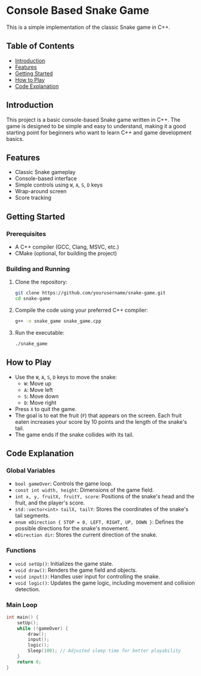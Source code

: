 # Console Based Snake Game

This is a simple implementation of the classic Snake game in C++.

## Table of Contents

- [Introduction](#introduction)
- [Features](#features)
- [Getting Started](#getting-started)
- [How to Play](#how-to-play)
- [Code Explanation](#code-explanation)

## Introduction

This project is a basic console-based Snake game written in C++. The game is designed to be simple and easy to understand, making it a good starting point for beginners who want to learn C++ and game development basics.

## Features

- Classic Snake gameplay
- Console-based interface
- Simple controls using `W`, `A`, `S`, `D` keys
- Wrap-around screen
- Score tracking

## Getting Started

### Prerequisites

- A C++ compiler (GCC, Clang, MSVC, etc.)
- CMake (optional, for building the project)

### Building and Running

1. Clone the repository:
    ```bash
    git clone https://github.com/yourusername/snake-game.git
    cd snake-game
    ```

2. Compile the code using your preferred C++ compiler:
    ```bash
    g++ -o snake_game snake_game.cpp
    ```

3. Run the executable:
    ```bash
    ./snake_game
    ```

## How to Play

- Use the `W`, `A`, `S`, `D` keys to move the snake:
  - `W`: Move up
  - `A`: Move left
  - `S`: Move down
  - `D`: Move right
- Press `X` to quit the game.
- The goal is to eat the fruit (`F`) that appears on the screen. Each fruit eaten increases your score by 10 points and the length of the snake's tail.
- The game ends if the snake collides with its tail.

## Code Explanation

### Global Variables

- `bool gameOver`: Controls the game loop.
- `const int width, height`: Dimensions of the game field.
- `int x, y, fruitX, fruitY, score`: Positions of the snake's head and the fruit, and the player's score.
- `std::vector<int> tailX, tailY`: Stores the coordinates of the snake's tail segments.
- `enum eDirection { STOP = 0, LEFT, RIGHT, UP, DOWN }`: Defines the possible directions for the snake's movement.
- `eDirection dir`: Stores the current direction of the snake.

### Functions

- `void setUp()`: Initializes the game state.
- `void draw()`: Renders the game field and objects.
- `void input()`: Handles user input for controlling the snake.
- `void logic()`: Updates the game logic, including movement and collision detection.

### Main Loop

```cpp
int main() {
    setUp();
    while (!gameOver) {
        draw();
        input();
        logic();
        Sleep(100); // Adjusted sleep time for better playability
    }
    return 0;
}
